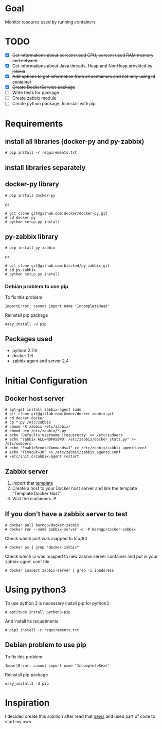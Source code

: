 # Goal

Monitor resource used by running containers

# TODO

- [x] ~~Get informations about percent used CPU, percent used RAM memory and network~~ 
- [x] ~~Get informations about Java threads, Heap and NonHeap provided by jolokia~~ 
- [x] ~~Add options to get information from all containers and not only using id container~~
- [x] ~~Create DockerService package~~
- [ ] Write tests for package
- [ ] Create zabbix module
- [ ] Create python package, to install with pip

# Requirements

## install all libraries (docker-py and py-zabbix)
```
# pip install -r requirements.txt
```

## install libraries separately

## docker-py library 

``` 
# pip install docker-py
```

or

```
# git clone git@github.com:docker/docker-py.git
# cd docker-py
# python setup.py install
```

## py-zabbix library 

```
# pip install py-zabbix
```
or

```
# git clone git@github.com:blacked/py-zabbix.git
# cd py-zabbix
# python setup.py install
```
### Debian problem to use pip

To fix this problem

```
ImportError: cannot import name 'IncompleteRead'
```

Reinstall pip package

```
easy_install -U pip
```

## Packages used

* python 2.7.9
* docker 1.6
* zabbix agent and server 2.4

# Initial Configuration

## Docker host server

```
# apt-get install zabbix-agent sudo
# git clone git@gitlab.com:Gomex/docker-zabbix.git
# cd docker-docker
# cp *.py /etc/zabbix
# chowm -R zabbix /etc/zabbix/
# chmod u+x /etc/zabbix/*.py
# echo 'Defaults:username !requiretty' >> /etc/sudoers
# echo "zabbix ALL=NOPASSWD: /etc/zabbix/docker_stats.py" >> /etc/sudoers
# echo "EnableRemoteCommands=1" >> /etc/zabbix/zabbix_agentd.conf
# echo "Timeout=30" >> /etc/zabbix/zabbix_agentd.conf
# /etc/init.d/zabbix-agent restart
```

## Zabbix server

1. Import that [template](https://github.com/flaviotorres/docker-zabbix/blob/master/zbx_export_templates.xml) 
1. Create a host to your Docker host server and link the template "Template Docker Host"
1. Wait the containers :P

## If you don't have a zabbix server to test

```
# docker pull berngp/docker-zabbix
# docker run --name zabbix-server -d -P berngp/docker-zabbix
```

Check which port was mapped to tcp/80

``` 
# docker ps | grep "docker-zabbix"
```

Check which ip was mapped to new zabbix server container and put in your zabbix-agent conf file

```
# docker inspect zabbix-server | grep -i ipaddress
```

# Using python3

To use python 3 is necessary install pip for python3

```
# aptitude install python3-pip
```

And install its requiriments

```
# pip3 install -r requirements.txt

```

## Debian problem to use pip

To fix this problem

```
ImportError: cannot import name 'IncompleteRead'
```

Reinstall pip package

```
easy_install3 -U pip
```


# Inspiration

I decided create this solution after read that [news](http://www.rackspace.com/blog/addressing-hybrid-architecture-complexity-with-new-docker-monitoring-plugin/) and used part of code to start my own.

